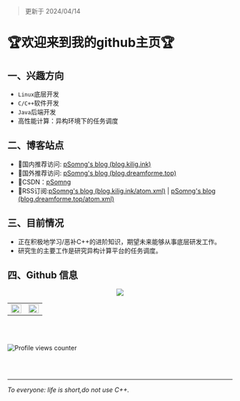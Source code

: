 > 更新于 2024/04/14 

# **:trophy:欢迎来到我的github主页:trophy:**

## 一、兴趣方向

- ``Linux``底层开发
- ``C/C++``软件开发
- ``Java``后端开发
- 高性能计算：异构环境下的任务调度

## 二、博客站点

- 🎈国内推荐访问: [pSomng's blog (blog.kilig.ink)](http://blog.kilig.ink/)
- 🎈国外推荐访问: [pSomng's blog (blog.dreamforme.top)](https://blog.dreamforme.top/)
- 🎈CSDN：[pSomng](https://blog.csdn.net/weixin_42792088)
- 🎈RSS订阅:[pSomng's blog (blog.kilig.ink/atom.xml)](http://blog.kilig.ink/atom.xml) | [pSomng's blog (blog.dreamforme.top/atom.xml)](https://blog.dreamforme.top/atom.xml)

## 三、目前情况
- 正在积极地学习/恶补C++的进阶知识，期望未来能够从事底层研发工作。
- 研究生的主要工作是研究异构计算平台的任务调度。

## 四、Github 信息
<div align="center"> <a href="https://blog.ytadx.cn/"> <img src="https://readme-typing-svg.herokuapp.com/?lines=希望今天的你，也是快乐常伴！&center=true&size=27"> </a> </div>
<table><tr><td valign="top" width="50%">
<img src="https://github-readme-stats.vercel.app/api?username=1291945816&show_icons=true&count_private=true&hide_border=true" align="left" style="width: 100%" />
</td><td valign="top" width="50%">
<img src="https://github-readme-stats.vercel.app/api/top-langs/?username=1291945816&hide_border=true&layout=compact" align="left" style="width: 100%" />
</td></tr></table>  
<br/>  
<br/>  

![Profile views counter](https://komarev.com/ghpvc/?username=1291945816&&style=flat-square)  
<br/>  

<br />

---

*To everyone: life is short,do not use C++.*


